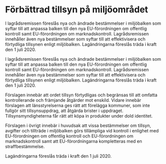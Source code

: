 # Förbättrad tillsyn på miljöområdet

I lagrådsremissen föreslås nya och ändrade bestämmelser i miljöbalken som syftar till att anpassa balken till den nya EU-förordningen om offentlig kontroll samt EU-förordningen om marknadskontroll. Lagrådsremissen innehåller även nya bestämmelser som syftar till att effektivisera och förtydliga tillsynen enligt miljöbalken. Lagändringarna föreslås träda i kraft den 1 juli 2020.

I lagrådsremissen föreslås nya och ändrade bestämmelser i miljöbalken som syftar till att anpassa balken till den nya EU-förordningen om offentlig kontroll samt EU-förordningen om marknadskontroll. Lagrådsremissen innehåller även nya bestämmelser som syftar till att effektivisera och förtydliga tillsynen enligt miljöbalken. Lagändringarna föreslås träda i kraft den 1 juli 2020.

Förslagen innebär att ordet tillsyn förtydligas och begränsas till att omfatta kontrollerande och främjande åtgärder mot enskild. Vidare innebär förslagen att länsstyrelserna ges rätt att förelägga kommuner, som inte fullgör sitt tillsynsuppdrag, att åtgärda brister i uppdraget. Tillsynsmyndigheterna får rätt att köpa in produkter under dold identitet.

Förslagen i övrigt innebär i huvudsak att vissa bestämmelser om tillsyn, avgifter och tillträde i miljöbalken görs tillämpliga vid kontroll i enlighet med EU-förordningen om offentlig kontroll och EU-förordningen om marknadskontroll samt att EU-förordningarna kompletteras med en straffbestämmelse.

Lagändringarna föreslås träda i kraft den 1 juli 2020.
